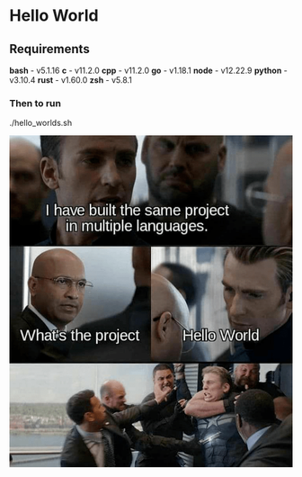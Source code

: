 # Hello World

## Requirements
**bash** - v5.1.16
**c** - v11.2.0
**cpp** - v11.2.0
**go** - v1.18.1
**node** - v12.22.9
**python** -  v3.10.4
**rust** - v1.60.0
**zsh** - v5.8.1

### Then to run
./hello_worlds.sh

![image info](./hello_world.png)
